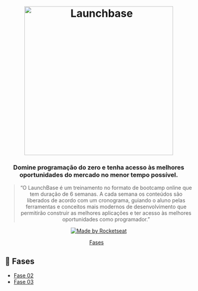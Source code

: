 <h1 align="center">
    <img alt="Launchbase" src="https://storage.googleapis.com/golden-wind/bootcamp-launchbase/logo.png" width="400px" />
</h1>

<h3 align="center">
  Domine programação do zero e tenha acesso às melhores oportunidades do mercado no menor tempo possível.
</h3>

<blockquote align="center">“O LaunchBase é um treinamento no formato de bootcamp online que tem duração de 6 semanas. A cada semana os conteúdos são liberados de acordo com um cronograma, guiando o aluno pelas ferramentas e conceitos mais modernos de desenvolvimento que permitirão construir as melhores aplicações e ter acesso às melhores oportunidades como programador.”</blockquote>

<p align="center">

  <a href="https://rocketseat.com.br">
    <img alt="Made by Rocketseat" src="https://img.shields.io/badge/made%20by-Rocketseat-%23F8952D">
  </a>
  
</p>

<p align="center">
  <a href="#rocket-fases">Fases</a>&nbsp;&nbsp;&nbsp;
</p>

## :rocket: Fases

- [Fase 02](https://github.com/grioos/bootcamp-launchbase/tree/master/fase-02)
- [Fase 03](https://github.com/grioos/bootcamp-launchbase/tree/master/fase-03)

